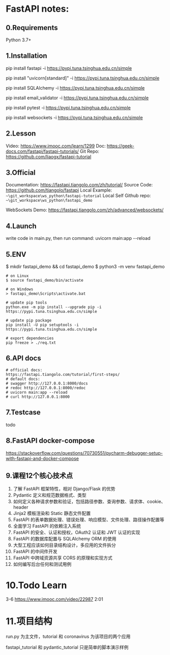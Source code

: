 # FastAPI notes:

## 0.Requirements
Python 3.7+

## 1.Installation

pip install fastapi -i https://pypi.tuna.tsinghua.edu.cn/simple

pip install "uvicorn[standard]" -i https://pypi.tuna.tsinghua.edu.cn/simple

pip install SQLAlchemy -i https://pypi.tuna.tsinghua.edu.cn/simple

pip install email_validator -i https://pypi.tuna.tsinghua.edu.cn/simple

pip install pytest -i https://pypi.tuna.tsinghua.edu.cn/simple

pip install websockets -i https://pypi.tuna.tsinghua.edu.cn/simple

## 2.Lesson
Video: https://www.imooc.com/learn/1299
Doc: https://geek-docs.com/fastapi/fastapi-tutorials/
Git Repo: https://github.com/liaogx/fastapi-tutorial

## 3.Official
Documentation: https://fastapi.tiangolo.com/zh/tutorial/
Source Code: https://github.com/tiangolo/fastapi
Local Example: `~\git_workspace\ws_python\fastapi-tutorial`
Local Self Github repo: `~\git_workspace\ws_python\fastapi_demo`

WebSockets Demo:
https://fastapi.tiangolo.com/zh/advanced/websockets/

## 4.Launch
write code in main.py, then run command: uvicorn main:app --reload

## 5.ENV
$ mkdir fastapi_demo && cd fastapi_demo
$ python3 -m venv fastapi_demo

```
# on Linux
$ source fastapi_demo/bin/activate

# on Windows
> fastapi_demo\Scripts\activate.bat

# update pip tools
python.exe -m pip install --upgrade pip -i https://pypi.tuna.tsinghua.edu.cn/simple

# update pip package
pip install -U pip setuptools -i https://pypi.tuna.tsinghua.edu.cn/simple

# export dependencies
pip freeze > ./req.txt
```

## 6.API docs

```
# official docs:
https://fastapi.tiangolo.com/tutorial/first-steps/
# default docs:
# swagger http://127.0.0.1:8000/docs
# redoc http://127.0.0.1:8000/redoc
# uvicorn main:app --reload
# curl http://127.0.0.1:8000
```

## 7.Testcase
todo

## 8.FastAPI docker-compose 

https://stackoverflow.com/questions/70730551/pycharm-debugger-setup-with-fastapi-and-docker-compose

## 9.课程12个核心技术点

1. 了解 FastAPI 框架特性，相对 Django/Flask 的优势
2. Pydantic 定义和规范数据格式、类型
3. 如何定义各种请求参数和验证，包括路径参数、查询参数、请求体、cookie、header
4. Jinja2 模板渲染和 Static 静态文件配置
5. FastAPI 的表单数据处理、错误处理、响应模型、文件处理、路径操作配置等
6. 全面学习 FastAPI 的依赖注入系统
7. FastAPI 的安全、认证和授权，OAuth2 认证和 JWT 认证的实现
8. FastAPI 的数据库配置与 SQLAlchemy ORM 的使用
9. 大型工程应该如何目录结构设计，多应用的文件拆分
10. FastAPI 的中间件开发
11. FastAPI 中跨域资源共享 CORS 的原理和实现方式
12. 如何编写后台任何和测试用例

# 10.Todo Learn
3-6
https://www.imooc.com/video/22987
2:01

# 11.项目结构

run.py 为主文件，tutorial 和 coronavirus 为该项目的两个应用

fastapi_tutorial 和 pydantic_tutorial 只是简单的脚本演示样例





